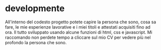 # developmente
All'interno del codesto progetto potete capire la persona che sono, cosa sa fare, le mie esperienze lavorative e i miei titoli e attestati acquisiti fino ad ora.
Il tutto sviluppato usando alcune funzioni di html, css e javascript.
Mi raccomando non perdete tempo a cliccare sul mio CV per vedere più nel profondo la persona che sono.
